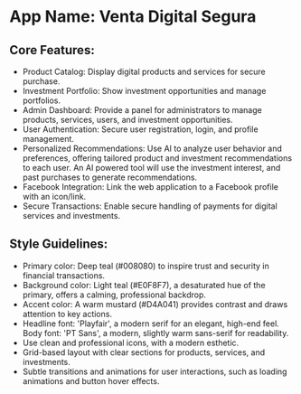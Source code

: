 # **App Name**: Venta Digital Segura

## Core Features:

- Product Catalog: Display digital products and services for secure purchase.
- Investment Portfolio: Show investment opportunities and manage portfolios.
- Admin Dashboard: Provide a panel for administrators to manage products, services, users, and investment opportunities.
- User Authentication: Secure user registration, login, and profile management.
- Personalized Recommendations: Use AI to analyze user behavior and preferences, offering tailored product and investment recommendations to each user. An AI powered tool will use the investment interest, and past purchases to generate recommendations.
- Facebook Integration: Link the web application to a Facebook profile with an icon/link.
- Secure Transactions: Enable secure handling of payments for digital services and investments.

## Style Guidelines:

- Primary color: Deep teal (#008080) to inspire trust and security in financial transactions.
- Background color: Light teal (#E0F8F7), a desaturated hue of the primary, offers a calming, professional backdrop.
- Accent color: A warm mustard (#D4A041) provides contrast and draws attention to key actions.
- Headline font: 'Playfair', a modern serif for an elegant, high-end feel. Body font: 'PT Sans', a modern, slightly warm sans-serif for readability.
- Use clean and professional icons, with a modern esthetic.
- Grid-based layout with clear sections for products, services, and investments.
- Subtle transitions and animations for user interactions, such as loading animations and button hover effects.